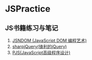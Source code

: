# JSPractice
## JS书籍练习与笔记
1. [JSNDOM (JavaScript DOM 编程艺术)](./JSNDOM/NOTE.md)
2. [sharpjQuery(锋利的jQuery)](./sharpjQuery/NOTE.md)
3. [PJS(JavaScript高级程序设计)](./PJS/NOTE.md)